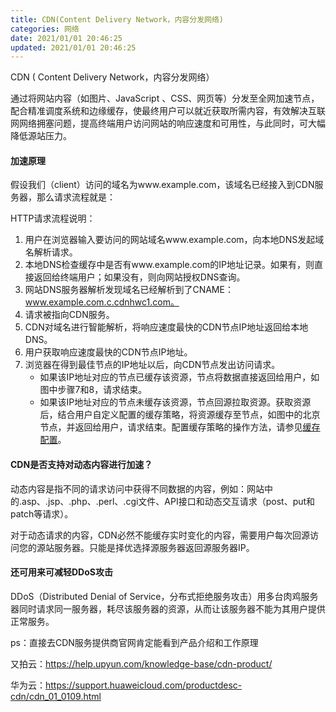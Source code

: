 ```yaml
---
title: CDN(Content Delivery Network，内容分发网络)
categories: 网络
date: 2021/01/01 20:46:25
updated: 2021/01/01 20:46:25
---
```




CDN ( Content Delivery Network，内容分发网络）

通过将网站内容（如图片、JavaScript 、CSS、网页等）分发至全网加速节点，配合精准调度系统和边缘缓存，使最终用户可以就近获取所需内容，有效解决互联网网络拥塞问题，提高终端用户访问网站的响应速度和可用性，与此同时，可大幅降低源站压力。

#### 加速原理

假设我们（client）访问的域名为www.example.com，该域名已经接入到CDN服务器，那么请求流程就是：

HTTP请求流程说明：

1. 用户在浏览器输入要访问的网站域名www.example.com，向本地DNS发起域名解析请求。
2. 本地DNS检查缓存中是否有www.example.com的IP地址记录。如果有，则直接返回给终端用户；如果没有，则向网站授权DNS查询。
3. 网站DNS服务器解析发现域名已经解析到了CNAME：www.example.com.c.cdnhwc1.com。
4. 请求被指向CDN服务。
5. CDN对域名进行智能解析，将响应速度最快的CDN节点IP地址返回给本地DNS。
6. 用户获取响应速度最快的CDN节点IP地址。
7. 浏览器在得到最佳节点的IP地址以后，向CDN节点发出访问请求。
   - 如果该IP地址对应的节点已缓存该资源，节点将数据直接返回给用户，如图中步骤7和8，请求结束。
   - 如果该IP地址对应的节点未缓存该资源，节点回源拉取资源。获取资源后，结合用户自定义配置的缓存策略，将资源缓存至节点，如图中的北京节点，并返回给用户，请求结束。配置缓存策略的操作方法，请参见[缓存配置](https://support.huaweicloud.com/usermanual-cdn/cdn_01_0116.html)。



#### CDN是否支持对动态内容进行加速？

动态内容是指不同的请求访问中获得不同数据的内容，例如：网站中的.asp、.jsp、.php、.perl、.cgi文件、API接口和动态交互请求（post、put和patch等请求）。

对于动态请求的内容，CDN必然不能缓存实时变化的内容，需要用户每次回源访问您的源站服务器。只能是择优选择源服务器返回源服务器IP。







#### 还可用来可减轻DDoS攻击

DDoS（Distributed Denial of Service，分布式拒绝服务攻击）用多台肉鸡服务器同时请求同一服务器，耗尽该服务器的资源，从而让该服务器不能为其用户提供正常服务。





ps：直接去CDN服务提供商官网肯定能看到产品介绍和工作原理

又拍云：https://help.upyun.com/knowledge-base/cdn-product/

华为云：https://support.huaweicloud.com/productdesc-cdn/cdn_01_0109.html